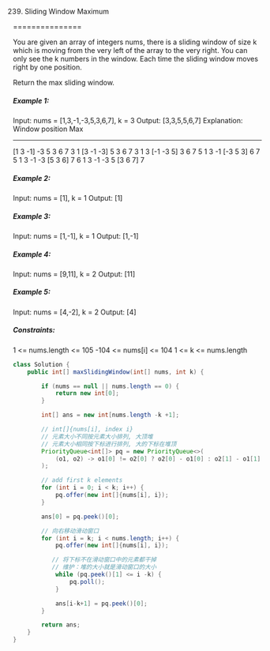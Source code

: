 239. Sliding Window Maximum

===============

You are given an array of integers nums, there is a sliding window of size k which is moving from the very left of the array to the very right. You can only see the k numbers in the window. Each time the sliding window moves right by one position.

Return the max sliding window.

##### Example 1:

Input: nums = [1,3,-1,-3,5,3,6,7], k = 3
Output: [3,3,5,5,6,7]
Explanation: 
Window position                Max
---------------               -----
[1  3  -1] -3  5  3  6  7       3
 1 [3  -1  -3] 5  3  6  7       3
 1  3 [-1  -3  5] 3  6  7       5
 1  3  -1 [-3  5  3] 6  7       5
 1  3  -1  -3 [5  3  6] 7       6
 1  3  -1  -3  5 [3  6  7]      7

##### Example 2:

Input: nums = [1], k = 1
Output: [1]

##### Example 3:

Input: nums = [1,-1], k = 1
Output: [1,-1]

##### Example 4:

Input: nums = [9,11], k = 2
Output: [11]

##### Example 5:

Input: nums = [4,-2], k = 2
Output: [4]

##### Constraints:

1 <= nums.length <= 105
-104 <= nums[i] <= 104
1 <= k <= nums.length

```java
class Solution {
    public int[] maxSlidingWindow(int[] nums, int k) {

        if (nums == null || nums.length == 0) {
            return new int[0];
        }

        int[] ans = new int[nums.length -k +1];

        // int[]{nums[i], index i}
        // 元素大小不同按元素大小排列, 大顶堆
        // 元素大小相同按下标进行排列, 大的下标在堆顶
        PriorityQueue<int[]> pq = new PriorityQueue<>(
            (o1, o2) -> o1[0] != o2[0] ? o2[0] - o1[0] : o2[1] - o1[1]
        );

        // add first k elements
        for (int i = 0; i < k; i++) {
            pq.offer(new int[]{nums[i], i});
        }

        ans[0] = pq.peek()[0];

        // 向右移动滑动窗口
        for (int i = k; i < nums.length; i++) {
            pq.offer(new int[]{nums[i], i});

           // 将下标不在滑动窗口中的元素都干掉
           // 维护：堆的大小就是滑动窗口的大小
            while (pq.peek()[1] <= i -k) {
                pq.poll();
            }

            ans[i-k+1] = pq.peek()[0];
        }

        return ans;
    }
}
```



